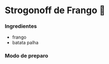 # Strogonoff de Frango :chicken:

### Ingredientes

- frango
- batata palha



### Modo de preparo








